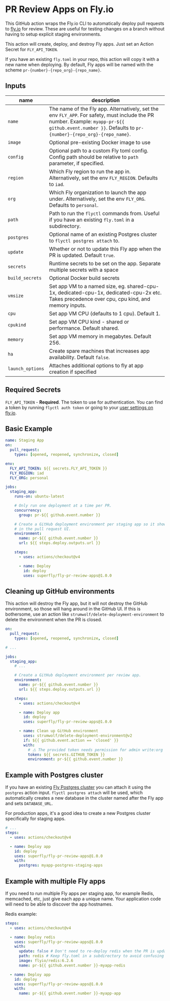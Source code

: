 # PR Review Apps on Fly.io

This GitHub action wraps the Fly.io CLI to automatically deploy pull requests to [fly.io](http://fly.io) for review. These are useful for testing changes on a branch without having to setup explicit staging environments.

This action will create, deploy, and destroy Fly apps. Just set an Action Secret for `FLY_API_TOKEN`.

If you have an existing `fly.toml` in your repo, this action will copy it with a new name when deploying. By default, Fly apps will be named with the scheme `pr-{number}-{repo_org}-{repo_name}`.

## Inputs

| name       | description                                                                                                                                                                                              |
| ---------- | -------------------------------------------------------------------------------------------------------------------------------------------------------------------------------------------------------- |
| `name`     | The name of the Fly app. Alternatively, set the env `FLY_APP`. For safety, must include the PR number. Example: `myapp-pr-${{ github.event.number }}`. Defaults to `pr-{number}-{repo_org}-{repo_name}`. |
| `image`    | Optional pre-existing Docker image to use                                                                                                                                                                |
| `config`   | Optional path to a custom Fly toml config. Config path should be relative to `path` parameter, if specified.                                                                                             |
| `region`   | Which Fly region to run the app in. Alternatively, set the env `FLY_REGION`. Defaults to `iad`.                                                                                                          |
| `org`      | Which Fly organization to launch the app under. Alternatively, set the env `FLY_ORG`. Defaults to `personal`.                                                                                            |
| `path`     | Path to run the `flyctl` commands from. Useful if you have an existing `fly.toml` in a subdirectory.                                                                                                     |
| `postgres` | Optional name of an existing Postgres cluster to `flyctl postgres attach` to.                                                                                                                            |
| `update`   | Whether or not to update this Fly app when the PR is updated. Default `true`.                                                                                                                            |
| `secrets`  | Runtime secrets to be set on the app. Separate multiple secrets with a space                                                                                                                                     |
| `build_secrets`  | Optional Docker build secrets                                                       |
| `vmsize`   | Set app VM to a named size, eg. shared-cpu-1x, dedicated-cpu-1x, dedicated-cpu-2x etc. Takes precedence over cpu, cpu kind, and memory inputs.                                                           |
| `cpu`      | Set app VM CPU (defaults to 1 cpu). Default 1.                                                                                                                                                           |
| `cpukind`  | Set app VM CPU kind - shared or performance. Default shared.                                                                                                                                             |
| `memory`   | Set app VM memory in megabytes. Default 256.                                                                                                                                                             |
| `ha`       | Create spare machines that increases app availability. Default `false`.                                                                                                                                  |
| `launch_options`       | Attaches additional options to fly at app creation if specified                                                                                                                                  |

## Required Secrets

`FLY_API_TOKEN` - **Required**. The token to use for authentication. You can find a token by running `flyctl auth token` or going to your [user settings on fly.io](https://fly.io/user/personal_access_tokens).

## Basic Example

```yaml
name: Staging App
on:
  pull_request:
    types: [opened, reopened, synchronize, closed]

env:
  FLY_API_TOKEN: ${{ secrets.FLY_API_TOKEN }}
  FLY_REGION: iad
  FLY_ORG: personal

jobs:
  staging_app:
    runs-on: ubuntu-latest

    # Only run one deployment at a time per PR.
    concurrency:
      group: pr-${{ github.event.number }}

    # Create a GitHub deployment environment per staging app so it shows up
    # in the pull request UI.
    environment:
      name: pr-${{ github.event.number }}
      url: ${{ steps.deploy.outputs.url }}

    steps:
      - uses: actions/checkout@v4

      - name: Deploy
        id: deploy
        uses: superfly/fly-pr-review-apps@1.0.0
```

## Cleaning up GitHub environments

This action will destroy the Fly app, but it will not destroy the GitHub environment, so those will hang around in the GitHub UI. If this is bothersome, use an action like `strumwolf/delete-deployment-environment` to delete the environment when the PR is closed.

```yaml
on:
  pull_request:
    types: [opened, reopened, synchronize, closed]

# ...

jobs:
  staging_app:
    # ...

    # Create a GitHub deployment environment per review app.
    environment:
      name: pr-${{ github.event.number }}
      url: ${{ steps.deploy.outputs.url }}

    steps:
      - uses: actions/checkout@v4

      - name: Deploy app
        id: deploy
        uses: superfly/fly-pr-review-apps@1.0.0

      - name: Clean up GitHub environment
        uses: strumwolf/delete-deployment-environment@v2
        if: ${{ github.event.action == 'closed' }}
        with:
          # ⚠️ The provided token needs permission for admin write:org
          token: ${{ secrets.GITHUB_TOKEN }}
          environment: pr-${{ github.event.number }}
```

## Example with Postgres cluster

If you have an existing [Fly Postgres cluster](https://fly.io/docs/reference/postgres/) you can attach it using the `postgres` action input. `flyctl postgres attach` will be used, which automatically creates a new database in the cluster named after the Fly app and sets `DATABASE_URL`.

For production apps, it's a good idea to create a new Postgres cluster specifically for staging apps.

```yaml
# ...
steps:
  - uses: actions/checkout@v4

  - name: Deploy app
    id: deploy
    uses: superfly/fly-pr-review-apps@1.0.0
    with:
      postgres: myapp-postgres-staging-apps
```

## Example with multiple Fly apps

If you need to run multiple Fly apps per staging app, for example Redis, memcached, etc, just give each app a unique name. Your application code will need to be able to discover the app hostnames.

Redis example:

```yaml
steps:
  - uses: actions/checkout@v4

  - name: Deploy redis
    uses: superfly/fly-pr-review-apps@1.0.0
    with:
      update: false # Don't need to re-deploy redis when the PR is updated
      path: redis # Keep fly.toml in a subdirectory to avoid confusing flyctl
      image: flyio/redis:6.2.6
      name: pr-${{ github.event.number }}-myapp-redis

  - name: Deploy app
    id: deploy
    uses: superfly/fly-pr-review-apps@1.0.0
    with:
      name: pr-${{ github.event.number }}-myapp-app
```
